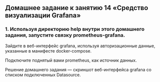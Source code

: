 ## Домашнее задание к занятию 14 «Средство визуализации Grafana»
### 1. Используя директорию help внутри этого домашнего задания, запустите связку prometheus-grafana.

Зайдите в веб-интерфейс grafana, используя авторизационные данные, указанные в манифесте docker-compose.

Подключите поднятый вами prometheus, как источник данных.

Решение домашнего задания — скриншот веб-интерфейса grafana со списком подключенных Datasource.
